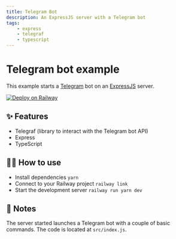 ```yaml
---
title: Telegram Bot
description: An ExpressJS server with a Telegram bot
tags:
    - express
    - telegraf
    - typescript
---
```


# Telegram bot example

This example starts a [Telegram](https://telegram.org/) bot on an [ExpressJS](https://expressjs.com/) server.

[![Deploy on Railway](https://railway.app/button.svg)](https://railway.app/new?template=https%3A%2F%2Fgithub.com%2Frailwayapp%2Fexamples%2Ftree%2Fmaster%2Fexamples%2Ftelegram-bot&envs=TELEGRAM_BOT_TOKEN)

## ✨ Features

-   Telegraf (library to interact with the Telegram bot API)
-   Express
-   TypeScript

## 💁‍♀️ How to use

-   Install dependencies `yarn`
-   Connect to your Railway project `railway link`
-   Start the development server `railway run yarn dev`

## 📝 Notes

The server started launches a Telegram bot with a couple of basic commands. The code is located at `src/index.js`.

